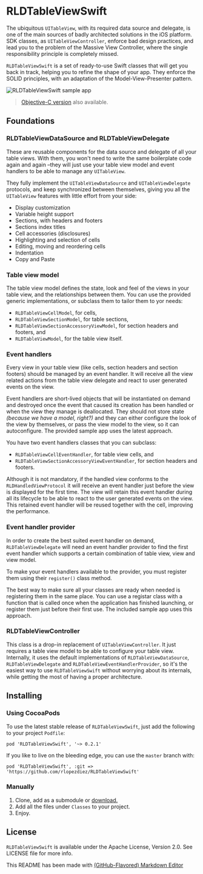 # RLDTableViewSwift

The ubiquitous `UITableView`, with its required data source and delegate, is one of the main sources of badly architected solutions in the iOS platform. SDK classes, as `UITableViewController`, enforce bad design practices, and lead you to the problem of the Massive View Controller, where the single responsibility principle is completely missed.

`RLDTableViewSwift` is a set of ready-to-use Swift classes that will get you back in track, helping you to refine the shape of your app. They enforce the SOLID principles, with an adaptation of the Model-View-Presenter pattern.

![RLDTableViewSwift sample app](https://raw.githubusercontent.com/rlopezdiez/RLDTableViewSwift/master/README.jpg)

> [Objective-C version](https://github.com/rlopezdiez/RLDTableViewSuite) also available.

## Foundations

### RLDTableViewDataSource and RLDTableViewDelegate

These are reusable components for the data source and delegate of all your table views. With them, you won't need to write the same boilerplate code again and again –they will just use your table view model and event handlers to be able to manage any `UITableView`. 

They fully implement the `UITableViewDataSource` and `UITableViewDelegate` protocols, and keep synchronized between themselves, giving you all the `UITableView` features with little effort from your side:
- Display customization
- Variable height support
- Sections, with headers and footers
- Sections index titles
- Cell accessories (disclosures)
- Highlighting and selection of cells
- Editing, moving and reordering cells
- Indentation
- Copy and Paste


### Table view model

The table view model defines the state, look and feel of the views in your table view, and the relationships between them. You can use the provided generic implementations, or subclass them to tailor them to yor needs:

- `RLDTableViewCellModel`, for cells,
- `RLDTableViewSectionModel`, for table sections,
- `RLDTableViewSectionAccessoryViewModel`, for section headers and footers, and
- `RLDTableViewModel`, for the table view itself.

### Event handlers

Every view in your table view (like cells, section headers and section footers) should be managed by an event handler. It will receive all the view related actions from the table view delegate and react to user generated events on the view. 

Event handlers are short-lived objects that will be instantiated on demand and destroyed once the event that caused its creation has been handled or when the view they manage is deallocated. They should not store state *(because we have a model, right?)* and they can either configure the look of the view by themselves, or pass the view model to the view, so it can autoconfigure. The provided sample app uses the latest approach.

You have two event handlers classes that you can subclass:
- `RLDTableViewCellEventHandler`, for table view cells, and
- `RLDTableViewSectionAccessoryViewEventHandler`, for section headers and footers.

Although it is not mandatory, if the handled view conforms to the `RLDHandledViewProtocol` it will receive an event handler just before the view is displayed for the first time. The view will retain this event handler during all its lifecycle to be able to react to the user generated events on the view. This retained event handler will be reused together with the cell, improving the performance.

### Event handler provider

In order to create the best suited event handler on demand, `RLDTableViewDelegate` will need an event handler provider to find the first event handler which supports a certain combination of table view, view and view model.

To make your event handlers available to the provider, you must register them using their  `register()` class method. 

The best way to make sure all your classes are ready when needed is registering them in the same place. You can use a registar class with a function that is called once when the application has finished launching, or register them just before their first use. The included sample app uses this approach.

### RLDTableViewController 

This class is a drop-in replacement of `UITableViewController`. It just requires a table view model to be able to configure your table view. Internally, it uses the default implementations of `RLDTableViewDataSource`, `RLDTableViewDelegate` and `RLDTableViewEventHandlerProvider`, so it's the easiest way to use `RLDTableViewSwift` without worrying about its internals, while getting the most of having a proper architecture.

## Installing

### Using CocoaPods

To use the latest stable release of `RLDTableViewSwift`, just add the following to your project `Podfile`:

```
pod 'RLDTableViewSwift', '~> 0.2.1' 
```

If you like to live on the bleeding edge, you can use the `master` branch with:

```
pod 'RLDTableViewSwift', :git => 'https://github.com/rlopezdiez/RLDTableViewSwift'
```

### Manually

1. Clone, add as a submodule or [download.](https://github.com/rlopezdiez/RLDTableViewSwift/zipball/master)
2. Add all the files under `Classes` to your project.
3. Enjoy.

## License

`RLDTableViewSwift` is available under the Apache License, Version 2.0. See LICENSE file for more info.

This README has been made with [(GitHub-Flavored) Markdown Editor](http://jbt.github.io/markdown-editor)